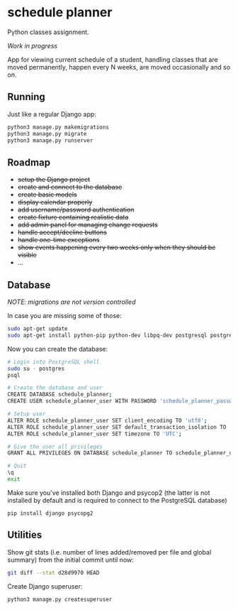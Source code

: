 # schedule planner
Python classes assignment.

*Work in progress*

App for viewing current schedule of a student, handling classes that are moved permanently, happen every N weeks, are moved occasionally and so on.

## Running
Just like a regular Django app:
```bash
python3 manage.py makemigrations
python3 manage.py migrate
python3 manage.py runserver
```

## Roadmap
- ~~setup the Django project~~
- ~~create and connect to the database~~
- ~~create basic models~~
- ~~display calendar properly~~
- ~~add username/password authentication~~
- ~~create fixture containing realistic data~~
- ~~add admin panel for managing change requests~~
- ~~handle accept/decline buttons~~
- ~~handle one-time exceptions~~
- ~~show events happening every two weeks only when they should be visible~~
- ...

## Database
*NOTE: migrations are not version controlled*

In case you are missing some of those:
```bash
sudo apt-get update
sudo apt-get install python-pip python-dev libpq-dev postgresql postgresql-contrib
```

Now you can create the database:
```bash
# Login into PostgreSQL shell
sudo su - postgres
psql

# Create the database and user
CREATE DATABASE schedule_planner;
CREATE USER schedule_planner_user WITH PASSWORD 'schedule_planner_password';

# Setup user
ALTER ROLE schedule_planner_user SET client_encoding TO 'utf8';
ALTER ROLE schedule_planner_user SET default_transaction_isolation TO 'read committed';
ALTER ROLE schedule_planner_user SET timezone TO 'UTC';

# Give the user all privileges
GRANT ALL PRIVILEGES ON DATABASE schedule_planner TO schedule_planner_user;

# Quit
\q
exit
```

Make sure you've installed both Django and psycop2 (the latter is not installed by default and is required to connect to the PostgreSQL database)
```
pip install django psycopg2
```

## Utilities
Show git stats (i.e. number of lines added/removed per file and global summary) from the initial commit until now:
```bash
git diff --stat d28d9970 HEAD
```

Create Django superuser:
```bash
python3 manage.py createsuperuser
```